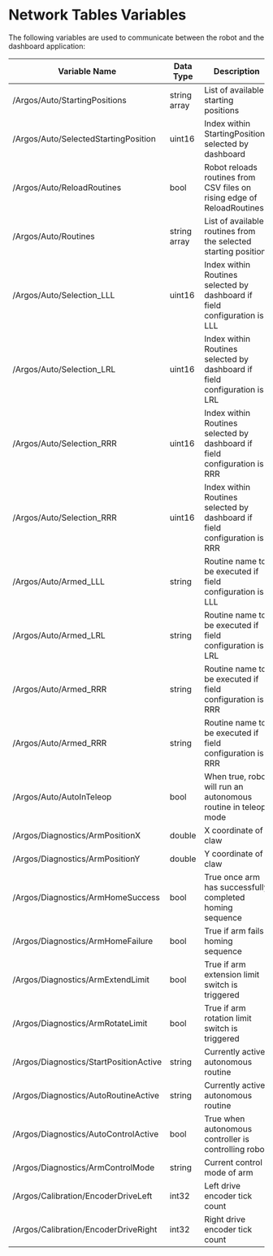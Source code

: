 # Network Tables Variables

The following variables are used to communicate between the robot and the dashboard application:

| Variable Name | Data Type | Description |
| ------------- | --------- | ----------- |
| /Argos/Auto/StartingPositions | string array | List of available starting positions |
| /Argos/Auto/SelectedStartingPosition | uint16 | Index within StartingPositions selected by dashboard |
| /Argos/Auto/ReloadRoutines | bool | Robot reloads routines from CSV files on rising edge of ReloadRoutines |
| /Argos/Auto/Routines | string array | List of available routines from the selected starting position |
| /Argos/Auto/Selection_LLL | uint16 | Index within Routines selected by dashboard if field configuration is LLL |
| /Argos/Auto/Selection_LRL | uint16 | Index within Routines selected by dashboard if field configuration is LRL |
| /Argos/Auto/Selection_RRR | uint16 | Index within Routines selected by dashboard if field configuration is RRR |
| /Argos/Auto/Selection_RRR | uint16 | Index within Routines selected by dashboard if field configuration is RRR |
| /Argos/Auto/Armed_LLL | string | Routine name to be executed if field configuration is LLL |
| /Argos/Auto/Armed_LRL | string | Routine name to be executed if field configuration is LRL |
| /Argos/Auto/Armed_RRR | string | Routine name to be executed if field configuration is RRR |
| /Argos/Auto/Armed_RRR | string | Routine name to be executed if field configuration is RRR |
| /Argos/Auto/AutoInTeleop | bool | When true, robot will run an autonomous routine in teleop mode |
| /Argos/Diagnostics/ArmPositionX | double | X coordinate of claw |
| /Argos/Diagnostics/ArmPositionY | double | Y coordinate of claw |
| /Argos/Diagnostics/ArmHomeSuccess | bool | True once arm has successfully completed homing sequence |
| /Argos/Diagnostics/ArmHomeFailure | bool | True if arm fails homing sequence |
| /Argos/Diagnostics/ArmExtendLimit | bool | True if arm extension limit switch is triggered |
| /Argos/Diagnostics/ArmRotateLimit | bool | True if arm rotation limit switch is triggered |
| /Argos/Diagnostics/StartPositionActive | string | Currently active autonomous routine |
| /Argos/Diagnostics/AutoRoutineActive | string | Currently active autonomous routine |
| /Argos/Diagnostics/AutoControlActive | bool | True when autonomous controller is controlling robot |
| /Argos/Diagnostics/ArmControlMode | string | Current control mode of arm |
| /Argos/Calibration/EncoderDriveLeft | int32 | Left drive encoder tick count |
| /Argos/Calibration/EncoderDriveRight | int32 | Right drive encoder tick count |
